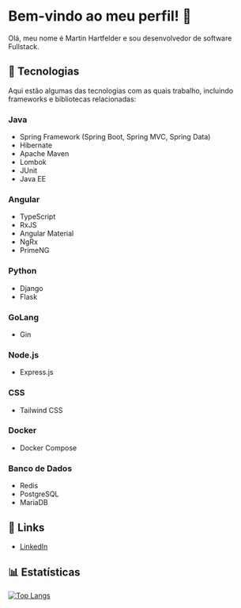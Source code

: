 # Bem-vindo ao meu perfil! 👋

Olá, meu nome é Martin Hartfelder e sou desenvolvedor de software Fullstack.

## 🚀 Tecnologias

Aqui estão algumas das tecnologias com as quais trabalho, incluindo frameworks e bibliotecas relacionadas:

### Java
- Spring Framework (Spring Boot, Spring MVC, Spring Data)
- Hibernate
- Apache Maven
- Lombok
- JUnit
- Java EE

### Angular
- TypeScript
- RxJS
- Angular Material
- NgRx
- PrimeNG

### Python
- Django
- Flask

### GoLang
- Gin

### Node.js
- Express.js

### CSS
- Tailwind CSS

### Docker
- Docker Compose

### Banco de Dados
- Redis
- PostgreSQL
- MariaDB

## 🔗 Links

- [LinkedIn](https://www.linkedin.com/in/themartinfer22/)

## 📊 Estatísticas

[![Top Langs](https://github-readme-stats.vercel.app/api/top-langs/?username=TheMartinfer22&theme=radical)](https://github.com/TheMartinfer22)

